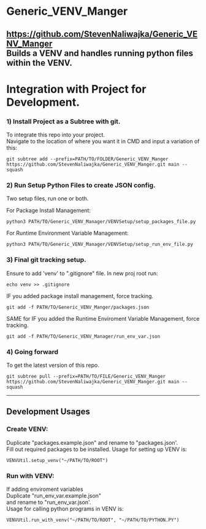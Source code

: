 # Generic_VENV_Manger
https://github.com/StevenNaliwajka/Generic_VENV_Manger  
Builds a VENV and handles running python files within the VENV.
------------------
# Integration with Project for Development.
### 1) Install Project as a Subtree with git.

To integrate this repo into your project.  
Navigate to the location of where you want it in CMD and input a variation of this:
```angular2html
git subtree add --prefix=PATH/TO/FOLDER/Generic_VENV_Manger https://github.com/StevenNaliwajka/Generic_VENV_Manger.git main --squash
```

### 2) Run Setup Python Files to create JSON config.
Two setup files, run one or both.

For Package Install Management:
```angular2html
python3 PATH/TO/Generic_VENV_Manager/VENVSetup/setup_packages_file.py
```

For Runtime Environment Variable Management:
```angular2html
python3 PATH/TO/Generic_VENV_Manager/VENVSetup/setup_run_env_file.py
```

### 3) Final git tracking setup.
Ensure to add 'venv' to ".gitignore" file. In new proj root run:
```angular2html
echo venv >> .gitignore
```
IF you added package install management, force tracking.
```angular2html
git add -f PATH/TO/Generic_VENV_Manger/packages.json
```
SAME for IF you added the Runtime Enviroment Variable Management, force tracking.
```angular2html
git add -f PATH/TO/Generic_VENV_Manager/run_env_var.json
```
### 4) Going forward
To get the latest version of this repo.
```angular2html
git subtree pull --prefix=PATH/TO/FILE/Generic_VENV_Manger https://github.com/StevenNaliwajka/Generic_VENV_Manger.git main --squash
```
------------------

## Development Usages
### Create VENV:
Duplicate "packages.example.json"
and rename to "packages.json'.  
Fill out required packages to be installed.
Usage for setting up VENV is:  
```angular2html
VENVUtil.setup_venv("~/PATH/TO/ROOT")
```
### Run with VENV:
If adding enviroment variables  
Duplicate "run_env_var.example.json"  
and rename to "run_env_var.json'.  
Usage for calling python programs in VENV is:  
```angular2html
VENVUtil.run_with_venv("~/PATH/TO/ROOT", "~/PATH/TO/PYTHON.PY")
```

